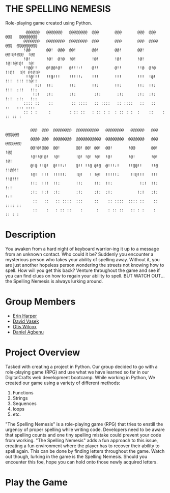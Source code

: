 # THE SPELLING NEMESIS
Role-playing game created using Python.

             @@@@@@   @@@@@@@   @@@@@@@@  @@@       @@@       @@@  @@@  @@@   @@@@@@@@     
            @@@@@@@   @@@@@@@@  @@@@@@@@  @@@       @@@       @@@  @@@@ @@@  @@@@@@@@@     
            !@@       @@!  @@@  @@!       @@!       @@!       @@!  @@!@!@@@  !@@           
            !@!       !@!  @!@  !@!       !@!       !@!       !@!  !@!!@!@!  !@!           
            !!@@!!    @!@@!@!   @!!!:!    @!!       @!!       !!@  @!@ !!@!  !@! @!@!@     
             !!@!!!   !!@!!!    !!!!!:    !!!       !!!       !!!  !@!  !!!  !!! !!@!!     
                 !:!  !!:       !!:       !!:       !!:       !!:  !!:  !!!  :!!   !!:     
                !:!   :!:       :!:        :!:       :!:      :!:  :!:  !:!  :!:   !::     
            :::: ::    ::        :: ::::   :: ::::   :: ::::   ::   ::   ::   ::: ::::     
            :: : :     :        : :: ::   : :: : :  : :: : :  :    ::    :    :: :: :      
                                                                       
                                                                       
               @@@  @@@  @@@@@@@@  @@@@@@@@@@   @@@@@@@@   @@@@@@   @@@   @@@@@@           
               @@@@ @@@  @@@@@@@@  @@@@@@@@@@@  @@@@@@@@  @@@@@@@   @@@  @@@@@@@           
               @@!@!@@@  @@!       @@! @@! @@!  @@!       !@@       @@!  !@@               
               !@!!@!@!  !@!       !@! !@! !@!  !@!       !@!       !@!  !@!               
               @!@ !!@!  @!!!:!    @!! !!@ @!@  @!!!:!    !!@@!!    !!@  !!@@!!            
               !@!  !!!  !!!!!:    !@!   ! !@!  !!!!!:     !!@!!!   !!!   !!@!!!           
               !!:  !!!  !!:       !!:     !!:  !!:            !:!  !!:       !:!          
               :!:  !:!  :!:       :!:     :!:  :!:           !:!   :!:      !:!           
                ::   ::   :: ::::  :::     ::    :: ::::  :::: ::    ::  :::: ::           
                ::    :   : :: ::    :      :    : :: ::   :: : :    :    :: : :

# Description
You awaken from a hard night of keyboard warrior-ing it up to a message from an unknown contact. Who could it be? Suddenly you encounter a mysterious person who takes your ability of spelling away. Without it, you are just another hopeless person wondering the streets not knowing how to spell. How will you get this back? Venture throughout the game and see if you can find clues on how to regain your ability to spell. BUT WATCH OUT... the Spelling Nemesis is always lurking around.

# Group Members
- <a href="https://github.com/emhhd7">Erin Harper</a>
- <a href="https://github.com/david-vasek">David Vasek</a>
- <a href="https://github.com/gtfotis">Otis Wilcox</a>
- <a href="https://github.com/Dannyagg">Daniel Agbenu</a>

# Project Overview
Tasked with creating a project in Python. Our group decided to go with a role-playing game (RPG) and use what we have learned so far in our DigitalCrafts web development bootcamp. While working in Python, We created our game using a variety of different methods:
1. Functions
2. Strings
3. Sequences
4. loops
5. etc. 

"The Spelling Nemesis" is a role-playing game (RPG) that tries to enstill the urgency of proper spelling while writing code. Developers need to be aware that spelling counts and one tiny spelling mistake could prevent your code from working. "The Spelling Nemesis" adds a fun approach to this issue, creating a fun environment where the player has to recover their ability to spell again. This can be done by finding letters throughout the game. Watch out though, lurking in the game is the Spelling Nemesis. Should you encounter this foe, hope you can hold onto those newly acquired letters.


# Play the Game
